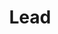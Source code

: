---
title: "Lead"
about: "We are seeking dedicated and motivated Local Chapter Leads to start, oversee, and coordinate activities for our chapters. As a Local Chapter Lead, you will be responsible for fostering a sense of community, building a team, organizing events, and facilitating engagement among members. If you are a proactive and enthusiastic individual with excellent organizational and leadership skills, we invite you to join our team."
startDate: "Immediate"
duration: "12 Months"
timeCommitment: "10 hr/week"
teamSize: "3-5"
responsibilities: |
  - Developing and executing a strategic plan for chapter growth, engagement, and impact.
  - Organizing regular meetings, events, and networking opportunities to foster community and collaboration among members.
  - Recruiting and onboarding new members, ensuring they understand the Foundation's goals and activities.
  - Aligning our chapter with the Foundation's goals and objectives by attending monthly meetings with the Foundation's leadership team.
  - Representing our chapter at local and regional events, conferences, and meetings.
requirements: |
  - Excellent communication and interpersonal skills.
  - Strong problem-solving abilities with attention to detail.
  - Capability to motivate and lead other volunteers.
  - Experience in event planning, coordination, and execution.
---